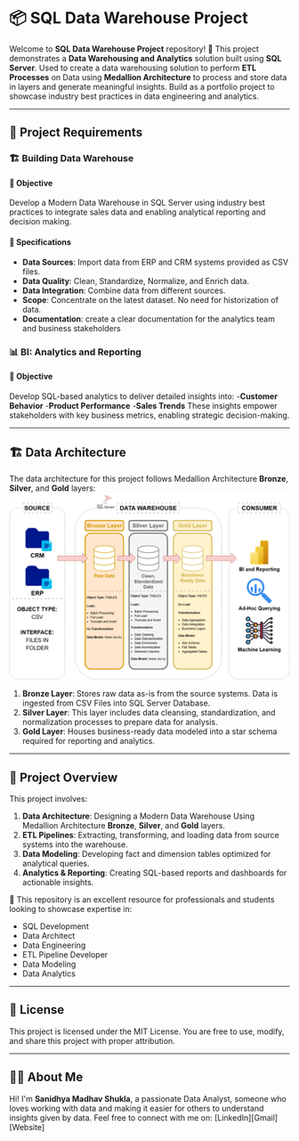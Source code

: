 # 📦 SQL Data Warehouse Project

Welcome to **SQL Data Warehouse Project** repository! 📂
This project demonstrates a **Data Warehousing and Analytics** solution built using **SQL Server**.
Used to create a data warehousing solution to perform **ETL Processes** on Data using **Medallion Architecture** to process and store data in layers and generate meaningful insights. 
Build as a portfolio project to showcase industry best practices in data engineering and analytics.

---

## 📌 Project Requirements

### 🏗️ Building Data Warehouse
#### 🎯 Objective
Develop a Modern Data Warehouse in SQL Server using industry best practices to integrate sales data and enabling analytical reporting and decision making. 
#### 📐 Specifications
- **Data Sources**: Import data from ERP and CRM systems provided as CSV files.
- **Data Quality**: Clean, Standardize, Normalize, and Enrich data.
- **Data Integration**: Combine data from different sources.
- **Scope**: Concentrate on the latest dataset. No need for historization of data.
- **Documentation**: create a clear documentation for the analytics team and business stakeholders

### 📊 BI: Analytics and Reporting
#### 🎯 Objective
Develop SQL-based analytics to deliver detailed insights into:
-**Customer Behavior**
-**Product Performance**
-**Sales Trends**
These insights empower stakeholders with key business metrics, enabling strategic decision-making.

---
## 🏗️ Data Architecture

The data architecture for this project follows Medallion Architecture **Bronze**, **Silver**, and **Gold** layers:
![Data Architecture](documents_&_diagrams/High_Level_Architecture.png)

1. **Bronze Layer**: Stores raw data as-is from the source systems. Data is ingested from CSV Files into SQL Server Database.
2. **Silver Layer**: This layer includes data cleansing, standardization, and normalization processes to prepare data for analysis.
3. **Gold Layer**: Houses business-ready data modeled into a star schema required for reporting and analytics.

---
## 📖 Project Overview

This project involves:

1. **Data Architecture**: Designing a Modern Data Warehouse Using Medallion Architecture **Bronze**, **Silver**, and **Gold** layers.
2. **ETL Pipelines**: Extracting, transforming, and loading data from source systems into the warehouse.
3. **Data Modeling**: Developing fact and dimension tables optimized for analytical queries.
4. **Analytics & Reporting**: Creating SQL-based reports and dashboards for actionable insights.

🎯 This repository is an excellent resource for professionals and students looking to showcase expertise in:
- SQL Development
- Data Architect
- Data Engineering  
- ETL Pipeline Developer  
- Data Modeling  
- Data Analytics
---

## 📄 License
This project is licensed under the MIT License. You are free to use, modify, and share this project with proper attribution.

---
## 👨‍💻 About Me
Hi! I'm **Sanidhya Madhav Shukla**, a passionate Data Analyst, someone who loves working with data and making it easier for others to understand insights given by data.
Feel free to connect with me on:
[LinkedIn][Gmail][Website]
